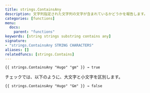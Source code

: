 ```yaml
---
title: strings.ContainsAny
description: 文字列指定された文字列の文字が含まれているかどうかを報告します。
categories: [functions]
menu:
  docs:
    parent: "functions"
keywords: [string strings substring contains any]
signature: 
- "strings.ContainsAny STRING CHARACTERS"
aliases: []
relatedfuncs: [strings.Contains]
---
```


```go-html-template
{{ strings.ContainsAny "Hugo" "gm" }} → true
```

チェックでは、以下のように、大文字と小文字を区別します。

```go-html-template
{{ strings.ContainsAny "Hugo" "Gm" }} → false
```

